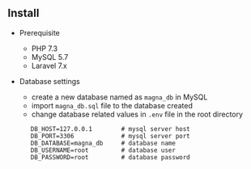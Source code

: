 ## Install

- Prerequisite
    - PHP 7.3
    - MySQL 5.7
    - Laravel 7.x

- Database settings
    - create a new database named as ```magna_db``` in MySQL
    - import ```magna_db.sql``` file to the database created
    - change database related values in ```.env``` file in the root directory
    ```DB_CONNECTION=mysql
       DB_HOST=127.0.0.1        # mysql server host
       DB_PORT=3306             # mysql server port
       DB_DATABASE=magna_db     # database name
       DB_USERNAME=root         # database user
       DB_PASSWORD=root         # database password
    ```

